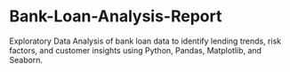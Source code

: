 # Bank-Loan-Analysis-Report
Exploratory Data Analysis of bank loan data to identify lending trends, risk factors, and customer insights using Python, Pandas, Matplotlib, and Seaborn.
